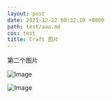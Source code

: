 ```yaml
---
layout: post
date: 2021-12-22 00:32:10 +0800
path: test/aaa.md
cos: test
title: Craft 图片
---
```


第二个图片

![Image](https://res.craft.do/user/full/747e0824-8866-cf67-b3ae-2e207380d1f9/doc/74363326-27d3-4061-b2b2-8a0674ec580b/A6226188-A6F5-4FD3-B6A3-E377E74C686E_2/DjmVSLnIGfcRNr0el4lEVOBh1UTdxRz23mhh3uFkTBcz/Image.png)



![Image](https://res.craft.do/user/full/747e0824-8866-cf67-b3ae-2e207380d1f9/doc/74363326-27d3-4061-b2b2-8a0674ec580b/EDB4DDB9-6941-46F1-B9BD-60E45CBB4908_2/ReHXD0XYRyUt8545pQsoxEuseyi8h5FXQObvTW3DApoz/Image.png)

